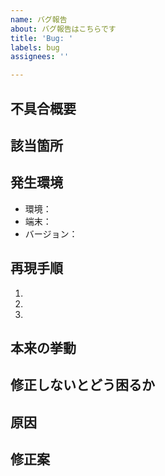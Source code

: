 ```yaml
---
name: バグ報告
about: バグ報告はこちらです
title: 'Bug: '
labels: bug
assignees: ''

---
```


## 不具合概要

## 該当箇所

## 発生環境
- 環境：
- 端末：
- バージョン：

## 再現手順
1. 
2. 
3. 

## 本来の挙動

## 修正しないとどう困るか

## 原因

<!-- もし分かる場合、当たりがつく場合は記載 -->

## 修正案
